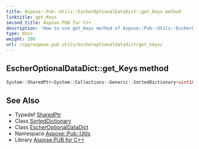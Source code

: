 ```yaml
---
title: Aspose::Pub::Utils::EscherOptionalDataDict::get_Keys method
linktitle: get_Keys
second_title: Aspose.PUB for C++
description: 'How to use get_Keys method of Aspose::Pub::Utils::EscherOptionalDataDict class in C++.'
type: docs
weight: 200
url: /cpp/aspose.pub.utils/escheroptionaldatadict/get_keys/
---
```

## EscherOptionalDataDict::get_Keys method




```cpp
System::SharedPtr<System::Collections::Generic::SortedDictionary<uint16_t, uint32_t>::KeyCollection> Aspose::Pub::Utils::EscherOptionalDataDict::get_Keys()
```

## See Also

* Typedef [SharedPtr](../../../system/sharedptr/)
* Class [SortedDictionary](../../../system.collections.generic/sorteddictionary/)
* Class [EscherOptionalDataDict](../)
* Namespace [Aspose::Pub::Utils](../../)
* Library [Aspose.PUB for C++](../../../)
